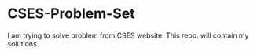 # CSES-Problem-Set

I am trying to solve problem from CSES website. This repo. will contain my solutions.
